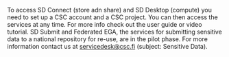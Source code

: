 To access SD Connect (store adn share) and SD Desktop (compute)  you need  to set up a CSC account and a CSC project. You can then access the services at any time. For more info check out the user guide or video tutorial. 
SD Submit and Federated EGA, the services for submitting sensitive data to a national repository for re-use, are in the pilot phase. For more information contact us at servicedesk@csc.fi (subject: Sensitive Data).
